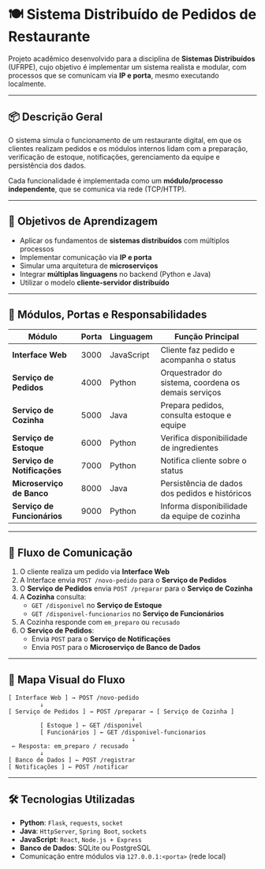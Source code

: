 # 🍽️ Sistema Distribuído de Pedidos de Restaurante

Projeto acadêmico desenvolvido para a disciplina de **Sistemas Distribuídos** (UFRPE), cujo objetivo é implementar um sistema realista e modular, com processos que se comunicam via **IP e porta**, mesmo executando localmente.

---

## 📦 Descrição Geral

O sistema simula o funcionamento de um restaurante digital, em que os clientes realizam pedidos e os módulos internos lidam com a preparação, verificação de estoque, notificações, gerenciamento da equipe e persistência dos dados.

Cada funcionalidade é implementada como um **módulo/processo independente**, que se comunica via rede (TCP/HTTP).

---

## 🎯 Objetivos de Aprendizagem

- Aplicar os fundamentos de **sistemas distribuídos** com múltiplos processos
- Implementar comunicação via **IP e porta**
- Simular uma arquitetura de **microserviços**
- Integrar **múltiplas linguagens** no backend (Python e Java)
- Utilizar o modelo **cliente-servidor distribuído**

---

## 🔌 Módulos, Portas e Responsabilidades

| Módulo                      | Porta | Linguagem  | Função Principal |
|-----------------------------|-------|------------|------------------|
| **Interface Web**           | 3000  | JavaScript | Cliente faz pedido e acompanha o status |
| **Serviço de Pedidos**      | 4000  | Python     | Orquestrador do sistema, coordena os demais serviços |
| **Serviço de Cozinha**      | 5000  | Java       | Prepara pedidos, consulta estoque e equipe |
| **Serviço de Estoque**      | 6000  | Python     | Verifica disponibilidade de ingredientes |
| **Serviço de Notificações** | 7000  | Python       | Notifica cliente sobre o status |
| **Microserviço de Banco**   | 8000  | Java       | Persistência de dados dos pedidos e históricos |
| **Serviço de Funcionários** | 9000  | Python     | Informa disponibilidade da equipe de cozinha |

---

## 🔁 Fluxo de Comunicação

1. O cliente realiza um pedido via **Interface Web**
2. A Interface envia `POST /novo-pedido` para o **Serviço de Pedidos**
3. O **Serviço de Pedidos** envia `POST /preparar` para o **Serviço de Cozinha**
4. A **Cozinha** consulta:
   - `GET /disponivel` no **Serviço de Estoque**
   - `GET /disponivel-funcionarios` no **Serviço de Funcionários**
5. A Cozinha responde com `em_preparo` ou `recusado`
6. O **Serviço de Pedidos**:
   - Envia `POST` para o **Serviço de Notificações**
   - Envia `POST` para o **Microserviço de Banco de Dados**

---

## 🧭 Mapa Visual do Fluxo

```plaintext
[ Interface Web ] → POST /novo-pedido
         ↓
[ Serviço de Pedidos ] → POST /preparar → [ Serviço de Cozinha ]
                                   ↓
         [ Estoque ] ← GET /disponivel
         [ Funcionários ] ← GET /disponivel-funcionarios
                                   ↓
 ← Resposta: em_preparo / recusado
         ↓
[ Banco de Dados ] ← POST /registrar
[ Notificações ] ← POST /notificar
```
---

## 🛠️ Tecnologias Utilizadas

- **Python**: `Flask`, `requests`, `socket`
- **Java**: `HttpServer`, `Spring Boot`, `sockets`
- **JavaScript**: `React`, `Node.js + Express`
- **Banco de Dados**: SQLite ou PostgreSQL
- Comunicação entre módulos via `127.0.0.1:<porta>` (rede local)
